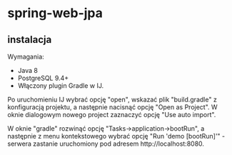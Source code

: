 # spring-web-jpa

## instalacja

Wymagania:
* Java 8
* PostgreSQL 9.4+
* Włączony plugin Gradle w IJ.

Po uruchomieniu IJ wybrać opcję "open", wskazać plik "build.gradle" z konfiguracją projektu, a następnie nacisnąć opcję "Open as Project". W oknie dialogowym nowego project zaznaczyć opcję "Use auto import".

W oknie "gradle" rozwinąć opcję "Tasks->application->bootRun", a następnie z menu kontekstowego wybrać opcję "Run 'demo [bootRun]'" - serwera zastanie uruchomiony pod adresem http://localhost:8080.